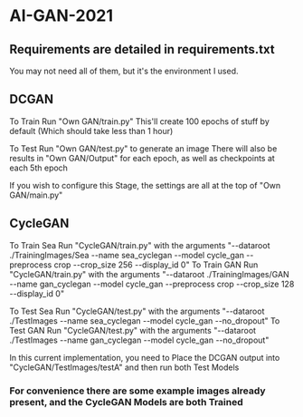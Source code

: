 # AI-GAN-2021

## Requirements are detailed in requirements.txt
You may not need all of them, but it's the environment I used.

## DCGAN
To Train
Run "Own GAN/train.py"
This'll create 100 epochs of stuff by default (Which should take less than 1 hour)

To Test
Run "Own GAN/test.py" to generate an image
There will also be results in "Own GAN/Output" for each epoch, as well as checkpoints at each 5th epoch

If you wish to configure this Stage, the settings are all at the top of "Own GAN/main.py"

## CycleGAN
To Train Sea
Run "CycleGAN/train.py" with the arguments "--dataroot ./TrainingImages/Sea --name sea_cyclegan --model cycle_gan --preprocess crop --crop_size 256 --display_id 0"
To Train GAN
Run "CycleGAN/train.py" with the arguments "--dataroot ./TrainingImages/GAN --name gan_cyclegan --model cycle_gan --preprocess crop --crop_size 128 --display_id 0"

To Test Sea
Run "CycleGAN/test.py" with the arguments "--dataroot ./TestImages --name sea_cyclegan --model cycle_gan --no_dropout"
To Test GAN
Run "CycleGAN/test.py" with the arguments "--dataroot ./TestImages --name gan_cyclegan --model cycle_gan --no_dropout"

In this current implementation, you need to 
Place the DCGAN output into "CycleGAN/TestImages/testA" and then run both Test Models

### For convenience there are some example images already present, and the CycleGAN Models are both Trained

